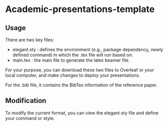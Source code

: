 # Academic-presentations-template

## Usage 

There are two key files:
- elegant.sty : defines the environment (e.g., package dependency, newly defined command) in which the .tex file will run based on.
- main.tex : the main file to generate the latex beamer file.

For your purpose, you can download these two files to Overleaf or your local computer, and make changes to deploy your presentations.

For the .bib file, it contains the BibTex information of the reference paper.

## Modification

To modify the current format, you can view the elegant.sty file and define your command or style. 

